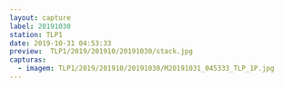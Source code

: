 ```yaml
---
layout: capture
label: 20191030
station: TLP1
date: 2019-10-31 04:53:33
preview:  TLP1/2019/201910/20191030/stack.jpg
capturas:
  - imagem: TLP1/2019/201910/20191030/M20191031_045333_TLP_1P.jpg
---
```

